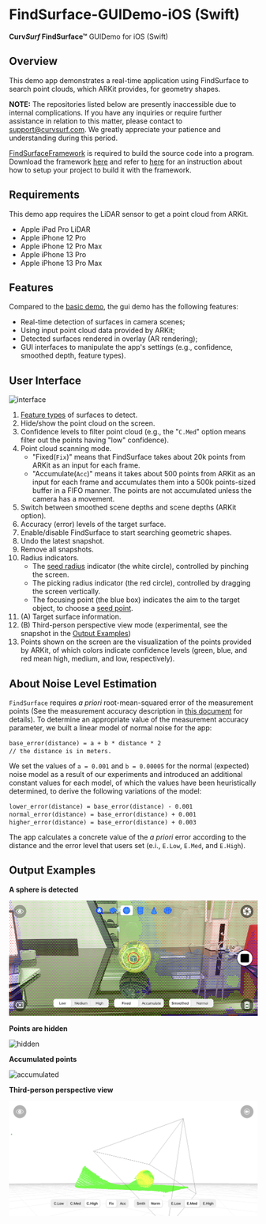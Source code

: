 # FindSurface-GUIDemo-iOS (Swift)

**Curv*Surf* FindSurface™** GUIDemo for iOS (Swift)



## Overview

This demo app demonstrates a real-time application using FindSurface to search point clouds, which ARKit provides, for geometry shapes. 

**NOTE:** The repositories listed below are presently inaccessible due to internal complications. If you have any inquiries or require further assistance in relation to this matter, please contact to support@curvsurf.com. We greatly appreciate your patience and understanding during this period.

[FindSurfaceFramework](https://github.com/CurvSurf/FindSurface-iOS) is required to build the source code into a program. Download the framework [here](https://github.com/CurvSurf/FindSurface-iOS/releases) and refer to [here](https://github.com/CurvSurf/FindSurface-iOS/blob/master/How-to-import-FindSurface-Framework-to-your-project.md) for an instruction about how to setup your project to build it with the framework.



## Requirements

This demo app requires the LiDAR sensor to get a point cloud from ARKit.

- Apple iPad Pro LiDAR
- Apple iPhone 12 Pro
- Apple iPhone 12 Pro Max
- Apple iPhone 13 Pro
- Apple iPhone 13 Pro Max



## Features

Compared to the [basic demo](https://github.com/CurvSurf/FindSurface-BasicDemo-iOS), the gui demo has the following features:

- Real-time detection of surfaces in camera scenes;
- Using input point cloud data provided by ARKit;
- Detected surfaces rendered in overlay (AR rendering);
- GUI interfaces to manipulate the app's settings (e.g., confidence, smoothed depth, feature types).



## User Interface

![interface](images/interface.png)

1. [Feature types](https://github.com/CurvSurf/FindSurface#auto-detection) of surfaces to detect.
2. Hide/show the point cloud on the screen.
3. Confidence levels to filter point cloud (e.g., the "`C.Med`" option means filter out the points having "low" confidence).
4. Point cloud scanning mode.
    - "Fixed(`Fix`)" means that FindSurface takes about 20k points from ARKit as an input for each frame.
    - "Accumulate(`Acc`)" means it takes about 500 points from ARKit as an input for each frame and accumulates them into a 500k points-sized buffer in a FIFO manner. The points are not accumulated unless the camera has a movement.
5. Switch between smoothed scene depths and scene depths (ARKit option).
6. Accuracy (error) levels of the target surface.
7. Enable/disable FindSurface to start searching geometric shapes.
8. Undo the latest snapshot.
9. Remove all snapshots.
10. Radius indicators.
    - The [seed radius](https://github.com/CurvSurf/FindSurface#how-does-it-work) indicator (the white circle), controlled by pinching the screen.
    - The picking radius indicator (the red circle), controlled by dragging the screen vertically.
    - The focusing point (the blue box) indicates the aim to the target object, to choose a [seed point](https://github.com/CurvSurf/FindSurface#how-does-it-work).
11. (A) Target surface information.
12. (B) Third-person perspective view mode (experimental, see the snapshot in the [Output Examples](#output-examples))
13. Points shown on the screen are the visualization of the points provided by ARKit, of which colors indicate confidence levels (green, blue, and red mean high, medium, and low, respectively).


## About Noise Level Estimation

`FindSurface` requires *a priori* root-mean-squared error of the measurement points (See the measurement accuracy description in [this document](https://github.com/CurvSurf/FindSurface#how-does-it-work) for details). To determine an appropriate value of the measurement accuracy parameter, we built a linear model of normal noise for the app:

````
base_error(distance) = a + b * distance * 2
// the distance is in meters.
````

We set the values of `a = 0.001` and `b = 0.00005` for the normal (expected) noise model as a result of our experiments and introduced an additional constant values for each model, of which the values have been heuristically determined, to derive the following variations of the model: 

````
lower_error(distance) = base_error(distance) - 0.001
normal_error(distance) = base_error(distance) + 0.001
higher_error(distance) = base_error(distance) + 0.003
````

The app calculates a concrete value of the *a priori* error according to the distance and the error level that users set (e.i., `E.Low`, `E.Med`, and `E.High`).



## Output Examples

**A sphere is detected**

![fixed](images/fixed-original.png)



**Points are hidden**

![hidden](images/hidden-original.png)



**Accumulated points**

![accumulated](images/accumulated-original.png)



**Third-person perspective view**

![third-person](images/third-person.PNG)